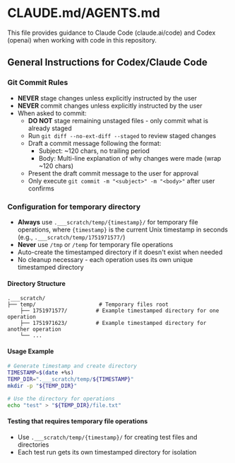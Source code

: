 # CLAUDE.md/AGENTS.md

This file provides guidance to Claude Code (claude.ai/code) and Codex (openai) when working with code in this repository.

## General Instructions for Codex/Claude Code

### Git Commit Rules

- **NEVER** stage changes unless explicitly instructed by the user
- **NEVER** commit changes unless explicitly instructed by the user
- When asked to commit:
  - **DO NOT** stage remaining unstaged files - only commit what is already staged
  - Run `git diff --no-ext-diff --staged` to review staged changes
  - Draft a commit message following the format:
     - Subject: ~120 chars, no trailing period
     - Body: Multi-line explanation of why changes were made (wrap ~120 chars)
  - Present the draft commit message to the user for approval
  - Only execute `git commit -m "<subject>" -m "<body>"` after user confirms

### Configuration for temporary directory

- **Always** use `.___scratch/temp/{timestamp}/` for temporary file operations, where `{timestamp}` is the current Unix timestamp in seconds (e.g., `.___scratch/temp/1751971577/`)
- **Never** use `/tmp` or `/temp` for temporary file operations
- Auto-create the timestamped directory if it doesn't exist when needed
- No cleanup necessary - each operation uses its own unique timestamped directory

#### Directory Structure

```
.___scratch/
├── temp/                    # Temporary files root
    ├── 1751971577/         # Example timestamped directory for one operation
    ├── 1751971623/         # Example timestamped directory for another operation
    └── ...
```

#### Usage Example
```bash
# Generate timestamp and create directory
TIMESTAMP=$(date +%s)
TEMP_DIR=".___scratch/temp/${TIMESTAMP}"
mkdir -p "${TEMP_DIR}"

# Use the directory for operations
echo "test" > "${TEMP_DIR}/file.txt"
```

#### Testing that requires temporary file operations
- Use `.___scratch/temp/{timestamp}/` for creating test files and directories
- Each test run gets its own timestamped directory for isolation
